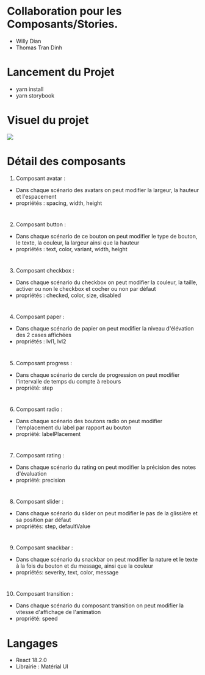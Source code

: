 # Collaboration pour les Composants/Stories.

- Willy Dian
- Thomas Tran Dinh

# Lancement du Projet

- yarn install
- yarn storybook

# Visuel du projet

![](Exemple/Img/Capture%20d’écran%202022-10-19%20à%2001.16.37.png)

# Détail des composants

1) Composant avatar :

- Dans chaque scénario des avatars on peut modifier la largeur, la hauteur et l'espacement
- propriétés : spacing, width, height
#
2) Composant button :

- Dans chaque scénario de ce bouton on peut modifier le type de bouton, le texte, la couleur, la largeur ainsi que la hauteur
- propriétés : text, color, variant, width, height
#
3) Composant checkbox :

- Dans chaque scénario du checkbox on peut modifier la couleur, la taille, activer ou non le checkbox et cocher ou non par défaut
- propriétés : checked, color, size, disabled
#
4) Composant paper :

- Dans chaque scénario de papier on peut modifier la niveau d'élévation des 2 cases affichées
- propriétés : lvl1, lvl2
#
5) Composant progress :

- Dans chaque scénario de cercle de progression on peut modifier l'intervalle de temps du compte à rebours
- propriété: step
#
6) Composant radio :

- Dans chaque scénario des boutons radio on peut modifier l'emplacement du label par rapport au bouton
- propriété: labelPlacement
#
7) Composant rating :

- Dans chaque scénario du rating on peut modifier la précision des notes d'évaluation
- propriété: precision
#
8) Composant slider :

- Dans chaque scénario du slider on peut modifier le pas de la glissière et sa position par défaut
- propriétés: step, defaultValue
#
9) Composant snackbar :

- Dans chaque scénario du snackbar on peut modifier la nature et le texte à la fois du bouton et du message, ainsi que la couleur 
- propriétés: severity, text, color, message
#
10) Composant transition :

- Dans chaque scénario du composant transition on peut modifier la vitesse d'affichage de l'animation
- propriété: speed


# Langages

- React 18.2.0
- Librairie : Matérial UI


